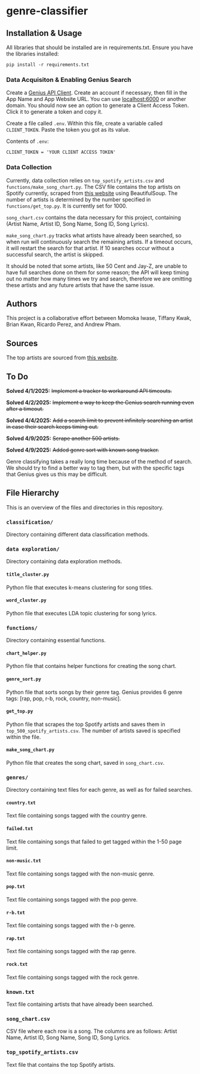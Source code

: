 # genre-classifier


## Installation & Usage

All libraries that should be installed are in requirements.txt. Ensure you have the libraries installed:

    pip install -r requirements.txt

### Data Acquisiton & Enabling Genius Search

Create a [Genius API Client](https://genius.com/api-clients). Create an account if necessary, then fill in the App Name and App Website URL. You can use [localhost:6000](http://localhost:6000/) or another domain. You should now see an option to generate a Client Access Token. Click it to generate a token and copy it.

Create a file called `.env`. Within this file, create a variable called `CLIENT_TOKEN`. Paste the token you got as its value.

Contents of `.env`:

    CLIENT_TOKEN = 'YOUR CLIENT ACCESS TOKEN'

### Data Collection

Currently, data collection relies on `top_spotify_artists.csv` and `functions/make_song_chart.py`. The CSV file contains the top artists on Spotify currently, scraped from [this website](https://kworb.net/spotify/listeners.html) using BeautifulSoup. The number of artists is determined by the number specified in `functions/get_top.py`. It is currently set for 1000.

`song_chart.csv` contains the data necessary for this project, containing (Artist Name, Artist ID, Song Name, Song ID, Song Lyrics).

`make_song_chart.py` tracks what artists have already been searched, so when run will continuously search the remaining artists. If a timeout occurs, it will restart the search for that artist. If 10 searches occur without a successful search, the artist is skipped.

It should be noted that some artists, like 50 Cent and Jay-Z, are unable to have full searches done on them for some reason; the API will keep timing out no matter how many times we try and search, therefore we are omitting these artists and any future artists that have the same issue.


## Authors

This project is a collaborative effort between Momoka Iwase, Tiffany Kwak, Brian Kwan, Ricardo Perez, and Andrew Pham.

## Sources

The top artists are sourced from [this website](https://kworb.net/spotify/listeners.html).

## To Do

**Solved 4/1/2025:** ~~Implement a tracker to workaround API timeouts.~~

**Solved 4/2/2025:** ~~Implement a way to keep the Genius search running even after a timeout.~~

**Solved 4/4/2025:** ~~Add a search limit to prevent infinitely searching an artist in case their search keeps timing out.~~

**Solved 4/9/2025:** ~~Scrape another 500 artists.~~

**Solved 4/9/2025:** ~~Added genre sort with known song tracker.~~

Genre classifying takes a really long time because of the method of search. We should try to find a better way to tag them, but with the specific tags that Genius gives us this may be difficult.

## File Hierarchy

This is an overview of the files and directories in this repository.

### `classification/`

Directory containing different data classification methods.

### `data exploration/`

Directory containing data exploration methods.

#### `title_cluster.py`

Python file that executes k-means clustering for song titles.

#### `word_cluster.py`

Python file that executes LDA topic clustering for song lyrics.

### `functions/`

Directory containing essential functions.

#### `chart_helper.py`

Python file that contains helper functions for creating the song chart.

#### `genre_sort.py`

Python file that sorts songs by their genre tag. Genius provides 6 genre tags: [rap, pop, r-b, rock, country, non-music]. 

#### `get_top.py`

Python file that scrapes the top Spotify artists and saves them in `top_500_spotify_artists.csv`. The number of artists saved is specified within the file.

#### `make_song_chart.py`

Python file that creates the song chart, saved in `song_chart.csv`.

### `genres/`

Directory containing text files for each genre, as well as for failed searches.

#### `country.txt`

Text file containing songs tagged with the country genre.

#### `failed.txt`

Text file containing songs that failed to get tagged within the 1-50 page limit.

#### `non-music.txt`

Text file containing songs tagged with the non-music genre.

#### `pop.txt`

Text file containing songs tagged with the pop genre.

#### `r-b.txt`

Text file containing songs tagged with the r-b genre.

#### `rap.txt`

Text file containing songs tagged with the rap genre.

#### `rock.txt`

Text file containing songs tagged with the rock genre.

### `known.txt`

Text file containing artists that have already been searched.

### `song_chart.csv`

CSV file where each row is a song. The columns are as follows: Artist Name, Artist ID, Song Name, Song ID, Song Lyrics.

### `top_spotify_artists.csv`

Text file that contains the top Spotify artists.
